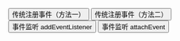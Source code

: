 <!DOCTYPE html>
<html lang="zh-CN">
<head>
    <meta charset="UTF-8">
    <title>Document</title>
</head>
<body>
    <button>传统注册事件（方法一）</button>
    <button onclick="console.log('传统注册事件（方法二）')">传统注册事件（方法二）</button>
    <button>事件监听 addEventListener</button>
    <button>事件监听 attachEvent</button>
    <script>
        var btns = document.querySelectorAll('button');

        // 绑定事件（注册事件）
            // （1）传统 绑定事件
                // 特性：唯一性。一个元素只能拥有一个事件，后面的事件会覆盖前面的

                // 方法一：元素.on事件类型 = function () {}
                    btns[0].onclick = function () {
                        console.log('传统注册事件（方法一）');
                    }
                
                // 方法二：<标签 on事件类型="函数体"></标签>
            

            // （2）事件监听

                // 方法一：元素.addEventListener('事件类型', 处理函数, 【事件流】)
                    // 事件流：true（捕获阶段）/ false（冒泡阶段）（默认）
                // 特性：
                    // 1、一个元素可以拥有多个事件
                    // 2、按注册顺序依次执行
                    // 3、事件类型中的 on 可以省略
                    // 4、this 指向 window
                    // 5、谷歌支持、IE不支持
                // btns[2].addEventListener('click', function () {
                //     console.log('匿名事件监听');
                // })

                btns[2].addEventListener('click', fn1);
                function fn1 () {
                    console.log('addEventListener');
                    console.log(this);
                }

                // 方法二：元素.attachEvent('事件类型', 处理函数, 【布尔值】)（不推荐）
                // 特性：
                    // 1、一个元素可以拥有多个事件
                    // 2、按注册顺序依次执行
                    // 3、this 指向 调用者
                    // 4、谷歌不支持、IE支持
                // btns[3].attachEvent('onclick', fn2);
                // function fn2 () {
                //     console.log('attachEvent');
                //     console.log(this);
                // }
                // btns[3].attachEvent('onclick', function() {
                //     alert(11);
                // })
                
        // 删除事件
            // （1）删除 传统绑定事件
                // 方法：元素.on事件类型 = null;
                // btns[0].onclick = null;

            // （2）删除 事件监听
                // 特性：事件监听必须是 命名事件监听

                // （1）删除 attachEvent 绑定的事件(事件类型), 事件监听名, 【布尔值】)
                    // 方法：removeEventListener
                    btns[2].removeEventListener('click', fn1);

                // （2）删除 attachEvent 绑定的事件
                    // 方法：元素.detachEvent('事件类型', 事件监听名);
                    // btns[3].detachEvent('onclick', fn2);

    </script>
</body>
</html>